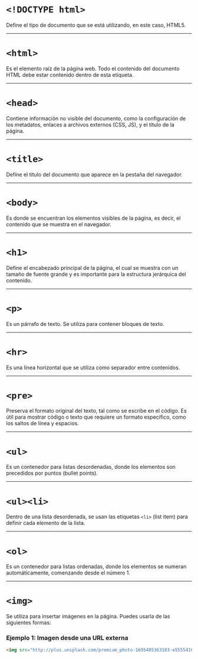 # `<!DOCTYPE html>`
Define el tipo de documento que se está utilizando, en este caso, HTML5.

---

# `<html>`
Es el elemento raíz de la página web. Todo el contenido del documento HTML debe estar contenido dentro de esta etiqueta.

---

# `<head>`
Contiene información no visible del documento, como la configuración de los metadatos, enlaces a archivos externos (CSS, JS), y el título de la página.

---

# `<title>`
Define el título del documento que aparece en la pestaña del navegador.

---

# `<body>`
Es donde se encuentran los elementos visibles de la página, es decir, el contenido que se muestra en el navegador.

---

# `<h1>`
Define el encabezado principal de la página, el cual se muestra con un tamaño de fuente grande y es importante para la estructura jerárquica del contenido.

---

# `<p>`
Es un párrafo de texto. Se utiliza para contener bloques de texto.

---

# `<hr>`
Es una línea horizontal que se utiliza como separador entre contenidos.

---

# `<pre>`
Preserva el formato original del texto, tal como se escribe en el código. Es útil para mostrar código o texto que requiere un formato específico, como los saltos de línea y espacios.

---

# `<ul>`
Es un contenedor para listas desordenadas, donde los elementos son precedidos por puntos (bullet points).

---

# `<ul><li>`
Dentro de una lista desordenada, se usan las etiquetas `<li>` (list item) para definir cada elemento de la lista.

---

# `<ol>`
Es un contenedor para listas ordenadas, donde los elementos se numeran automáticamente, comenzando desde el número 1.

---

# `<img>`
Se utiliza para insertar imágenes en la página. Puedes usarla de las siguientes formas:

### Ejemplo 1: Imagen desde una URL externa
```html
<img src="http://plus.unsplash.com/premium_photo-1695405363183-e55554168063?fm=jpg&q=60&w=3000&ixlib=rb-4.1.0&ixid=M3wxMjA3fDB8MHxzZWFyY2h8MXx8aW1hZ2VuJTIwZGlnaXRhbHxlbnwwfHwwfHx8MA%3D%3D" alt="Imagen de ejemplo" width="300" height="200" />
```
